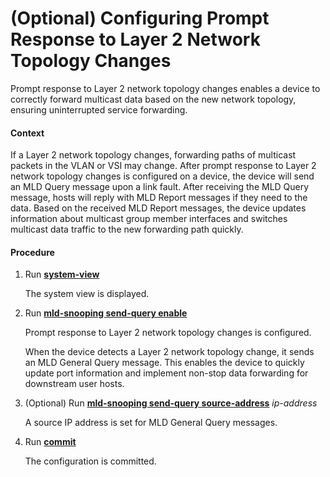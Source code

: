 (Optional) Configuring Prompt Response to Layer 2 Network Topology Changes
==========================================================================

Prompt response to Layer 2 network topology changes enables a device to correctly forward multicast data based on the new network topology, ensuring uninterrupted service forwarding.

#### Context

If a Layer 2 network topology changes, forwarding paths of multicast packets in the VLAN or VSI may change. After prompt response to Layer 2 network topology changes is configured on a device, the device will send an MLD Query message upon a link fault. After receiving the MLD Query message, hosts will reply with MLD Report messages if they need to the data. Based on the received MLD Report messages, the device updates information about multicast group member interfaces and switches multicast data traffic to the new forwarding path quickly.


#### Procedure

1. Run [**system-view**](cmdqueryname=system-view)
   
   
   
   The system view is displayed.
2. Run [**mld-snooping send-query enable**](cmdqueryname=mld-snooping+send-query+enable)
   
   
   
   Prompt response to Layer 2 network topology changes is configured.
   
   
   
   When the device detects a Layer 2 network topology change, it sends an MLD General Query message. This enables the device to quickly update port information and implement non-stop data forwarding for downstream user hosts.
3. (Optional) Run [**mld-snooping send-query source-address**](cmdqueryname=mld-snooping+send-query+source-address) *ip-address*
   
   
   
   A source IP address is set for MLD General Query messages.
4. Run [**commit**](cmdqueryname=commit)
   
   
   
   The configuration is committed.